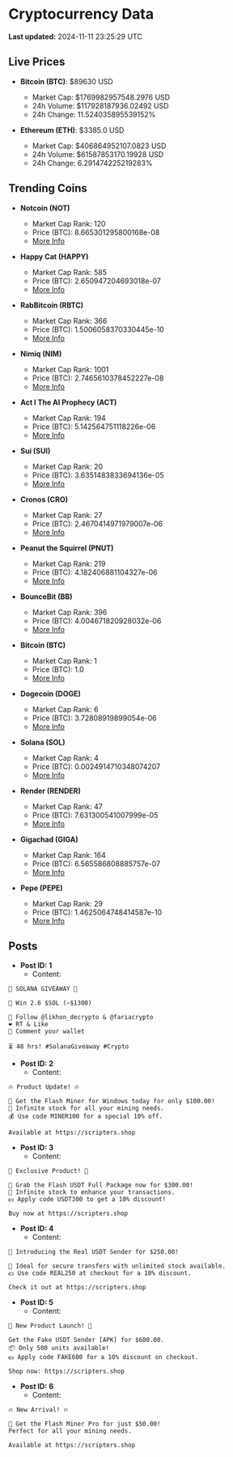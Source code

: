 # Cryptocurrency Data

**Last updated:** 2024-11-11 23:25:29 UTC

## Live Prices
- **Bitcoin (BTC)**: $89630 USD
  - Market Cap: $1769982957548.2976 USD
  - 24h Volume: $117928187936.02492 USD
  - 24h Change: 11.524035895539152%

- **Ethereum (ETH)**: $3385.0 USD
  - Market Cap: $406864952107.0823 USD
  - 24h Volume: $61587853170.19928 USD
  - 24h Change: 6.291474225219283%

## Trending Coins
- **Notcoin (NOT)**
  - Market Cap Rank: 120
  - Price (BTC): 8.665301295800168e-08
  - [More Info](https://www.coingecko.com/en/coins/notcoin)

- **Happy Cat (HAPPY)**
  - Market Cap Rank: 585
  - Price (BTC): 2.650947204693018e-07
  - [More Info](https://www.coingecko.com/en/coins/happycat)

- **RabBitcoin (RBTC)**
  - Market Cap Rank: 366
  - Price (BTC): 1.5006058370330445e-10
  - [More Info](https://www.coingecko.com/en/coins/rabbitcoin)

- **Nimiq (NIM)**
  - Market Cap Rank: 1001
  - Price (BTC): 2.7465610378452227e-08
  - [More Info](https://www.coingecko.com/en/coins/nimiq)

- **Act I The AI Prophecy (ACT)**
  - Market Cap Rank: 194
  - Price (BTC): 5.142564751118226e-06
  - [More Info](https://www.coingecko.com/en/coins/act-i-the-ai-prophecy)

- **Sui (SUI)**
  - Market Cap Rank: 20
  - Price (BTC): 3.6351483833694136e-05
  - [More Info](https://www.coingecko.com/en/coins/sui)

- **Cronos (CRO)**
  - Market Cap Rank: 27
  - Price (BTC): 2.4670414971979007e-06
  - [More Info](https://www.coingecko.com/en/coins/cronos)

- **Peanut the Squirrel (PNUT)**
  - Market Cap Rank: 219
  - Price (BTC): 4.182406881104327e-06
  - [More Info](https://www.coingecko.com/en/coins/peanut-the-squirrel)

- **BounceBit (BB)**
  - Market Cap Rank: 396
  - Price (BTC): 4.004671820928032e-06
  - [More Info](https://www.coingecko.com/en/coins/bouncebit)

- **Bitcoin (BTC)**
  - Market Cap Rank: 1
  - Price (BTC): 1.0
  - [More Info](https://www.coingecko.com/en/coins/bitcoin)

- **Dogecoin (DOGE)**
  - Market Cap Rank: 6
  - Price (BTC): 3.72808919899054e-06
  - [More Info](https://www.coingecko.com/en/coins/dogecoin)

- **Solana (SOL)**
  - Market Cap Rank: 4
  - Price (BTC): 0.0024914710348074207
  - [More Info](https://www.coingecko.com/en/coins/solana)

- **Render (RENDER)**
  - Market Cap Rank: 47
  - Price (BTC): 7.631300541007999e-05
  - [More Info](https://www.coingecko.com/en/coins/render)

- **Gigachad (GIGA)**
  - Market Cap Rank: 164
  - Price (BTC): 6.565586808885757e-07
  - [More Info](https://www.coingecko.com/en/coins/gigachad-2)

- **Pepe (PEPE)**
  - Market Cap Rank: 29
  - Price (BTC): 1.4625064748414587e-10
  - [More Info](https://www.coingecko.com/en/coins/pepe)

## Posts
- **Post ID: 1**
  - Content:
```
🚀 SOLANA GIVEAWAY 🚀

🎁 Win 2.6 $SOL (~$1300)

🤝 Follow @likhon_decrypto & @fariacrypto
❤️ RT & Like
💬 Comment your wallet

⏳ 48 hrs! #SolanaGiveaway #Crypto
```

- **Post ID: 2**
  - Content:
```
🔥 Product Update! 🔥

🚀 Get the Flash Miner for Windows today for only $100.00!
🔋 Infinite stock for all your mining needs.
💰 Use code MINER100 for a special 10% off.

Available at https://scripters.shop
```

- **Post ID: 3**
  - Content:
```
🎁 Exclusive Product! 🎁

💸 Grab the Flash USDT Full Package now for $300.00!
🎉 Infinite stock to enhance your transactions.
💵 Apply code USDT300 to get a 10% discount!

Buy now at https://scripters.shop
```

- **Post ID: 4**
  - Content:
```
💎 Introducing the Real USDT Sender for $250.00!

💼 Ideal for secure transfers with unlimited stock available.
💵 Use code REAL250 at checkout for a 10% discount.

Check it out at https://scripters.shop
```

- **Post ID: 5**
  - Content:
```
🚀 New Product Launch! 🚀

Get the Fake USDT Sender [APK] for $600.00.
📦 Only 500 units available!
💵 Apply code FAKE600 for a 10% discount on checkout.

Shop now: https://scripters.shop
```

- **Post ID: 6**
  - Content:
```
🔥 New Arrival! 🔥

💸 Get the Flash Miner Pro for just $50.00!
Perfect for all your mining needs.

Available at https://scripters.shop
```

